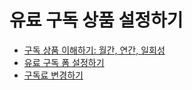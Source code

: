 # 유료 구독 상품 설정하기

* [구독 상품 이해하기: 월간, 연간, 일회성](https://help.stibee.com/hc/ko/articles/5997790499855-%EA%B5%AC%EB%8F%85-%EC%83%81%ED%92%88-%EC%9D%B4%ED%95%B4%ED%95%98%EA%B8%B0-%EC%9B%94%EA%B0%84-%EC%97%B0%EA%B0%84-%EC%9D%BC%ED%9A%8C%EC%84%B1)
* [유료 구독 폼 설정하기](https://help.stibee.com/hc/ko/articles/4756483981327-%EC%9C%A0%EB%A3%8C-%EA%B5%AC%EB%8F%85-%ED%8F%BC-%EC%84%A4%EC%A0%95%ED%95%98%EA%B8%B0)
* [구독료 변경하기](https://help.stibee.com/hc/ko/articles/4756461981199-%EA%B5%AC%EB%8F%85%EB%A3%8C-%EB%B3%80%EA%B2%BD%ED%95%98%EA%B8%B0)
